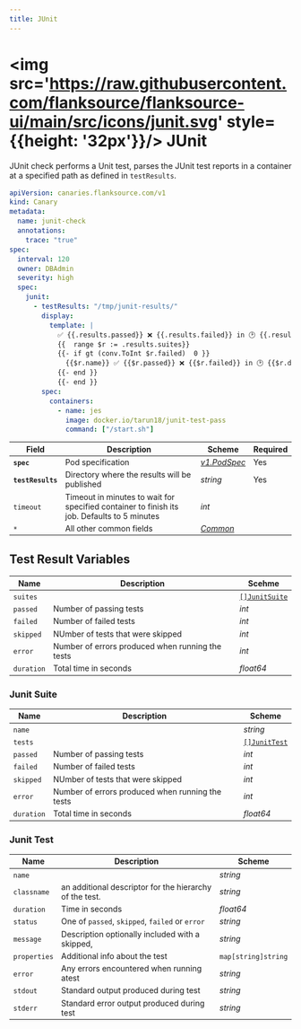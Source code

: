 ```yaml
---
title: JUnit
---
```


# <img src='https://raw.githubusercontent.com/flanksource/flanksource-ui/main/src/icons/junit.svg' style={{height: '32px'}}/> JUnit

JUnit check performs a Unit test, parses the JUnit test reports in a container at a specified path as defined in `testResults`.

```yaml
apiVersion: canaries.flanksource.com/v1
kind: Canary
metadata:
  name: junit-check
  annotations:
    trace: "true"
spec:
  interval: 120
  owner: DBAdmin
  severity: high
  spec:
    junit:
      - testResults: "/tmp/junit-results/"
        display:
          template: |
            ✅ {{.results.passed}} ❌ {{.results.failed}} in 🕑 {{.results.duration}}
            {{  range $r := .results.suites}}
            {{- if gt (conv.ToInt $r.failed)  0 }}
              {{$r.name}} ✅ {{$r.passed}} ❌ {{$r.failed}} in 🕑 {{$r.duration}}
            {{- end }}
            {{- end }}
        spec:
          containers:
            - name: jes
              image: docker.io/tarun18/junit-test-pass
              command: ["/start.sh"]
```

| Field | Description | Scheme | Required |
| ----- | ----------- | ------ | -------- |
| **`spec`** | Pod specification | [*v1.PodSpec*](https://kubernetes.io/docs/reference/generated/kubernetes-api/v1.20/#podspec-v1-core) | Yes |
| **`testResults`** | Directory where the results will be published | *string* | Yes |
| `timeout` | Timeout in minutes to wait for specified container to finish its job. Defaults to 5 minutes | *int* |  |
| `*` | All other common fields | [*Common*](common) | |



## Test Result Variables

| Name       | Description           | Scehme           |
| ---------- | --------------------- | ---------------- |
| `suites`   |                       | [`[]JunitSuite`](#junit-suite) |
| `passed`   | Number of passing tests | *int*            |
| `failed`   | Number of failed tests | *int*            |
| `skipped`  | NUmber of tests that were skipped | *int*            |
| `error`    | Number of errors produced when running the tests | *int*            |
| `duration` | Total time in seconds | *float64*        |

### Junit Suite

| Name       | Description           | Scheme           |
| ---------- | --------------------- | ---------------- |
| `name`     |                       | *string* |
| `tests`    |                       | [`[]JunitTest`](#junit-test) |
| `passed`   | Number of passing tests                          | *int*                        |
| `failed`   | Number of failed tests                           | *int*                        |
| `skipped`  | NUmber of tests that were skipped                | *int*                        |
| `error`    | Number of errors produced when running the tests | *int*                        |
| `duration` | Total time in seconds | *float64*        |

### Junit Test

| Name         | Description                                             | Scheme              |
| ------------ | ------------------------------------------------------- | ------------------- |
| `name`       |                                                         | *string*            |
| `classname`  | an additional descriptor for the hierarchy of the test. | *string*            |
| `duration`   | Time in seconds                                         | *float64*           |
| `status`     | One of `passed`, `skipped`, `failed` or `error`         | *string*            |
| `message`    | Description optionally included with a skipped,         | *string*            |
| `properties` | Additional info about the test                          | `map[string]string` |
| `error`      | Any errors encountered when running atest               | *string*            |
| `stdout`     | Standard output produced during test                    | *string*            |
| `stderr`     | Standard error output produced during test              | *string*            |
